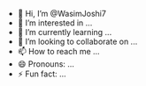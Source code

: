 - 👋 Hi, I’m @WasimJoshi7
- 👀 I’m interested in ...
- 🌱 I’m currently learning ...
- 💞️ I’m looking to collaborate on ...
- 📫 How to reach me ...
- 😄 Pronouns: ...
- ⚡ Fun fact: ...

<!---
WasimJoshi7/WasimJoshi7 is a ✨ special ✨ repository because its `README.md` (this file) appears on your GitHub profile.
You can click the Preview link to take a look at your changes.
---
